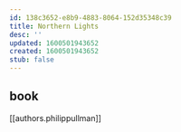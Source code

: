 ```yaml
---
id: 138c3652-e8b9-4883-8064-152d35348c39
title: Northern Lights
desc: ''
updated: 1600501943652
created: 1600501943652
stub: false
---
```


## book
[[authors.philippullman]]
